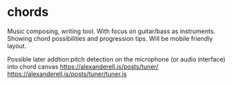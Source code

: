 # chords

Music composing, writing tool. With focus on guitar/bass as instruments. Showing chord possibilities and progression tips.
Will be mobile friendly layout.

Possible later addtion:pitch detection on the microphone (or audio interface) into chord canvas
https://alexanderell.is/posts/tuner/
https://alexanderell.is/posts/tuner/tuner.js
